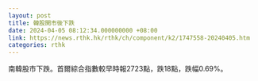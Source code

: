 ```yaml
---
layout: post
title: 韓股開市後下跌
date: 2024-04-05 08:12:34.000000000 +08:00
link: https://news.rthk.hk/rthk/ch/component/k2/1747558-20240405.htm
categories: rthk
---
```


南韓股市下跌。首爾綜合指數較早時報2723點，跌18點，跌幅0.69%。
